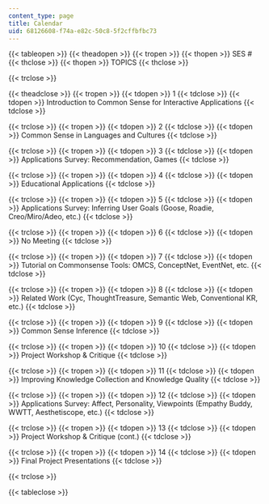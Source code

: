```yaml
---
content_type: page
title: Calendar
uid: 68126608-f74a-e82c-50c8-5f2cffbfbc73
---
```


{{< tableopen >}}
{{< theadopen >}}
{{< tropen >}}
{{< thopen >}}
SES #
{{< thclose >}}
{{< thopen >}}
TOPICS
{{< thclose >}}

{{< trclose >}}

{{< theadclose >}}
{{< tropen >}}
{{< tdopen >}}
1
{{< tdclose >}}
{{< tdopen >}}
Introduction to Common Sense for Interactive Applications
{{< tdclose >}}

{{< trclose >}}
{{< tropen >}}
{{< tdopen >}}
2
{{< tdclose >}}
{{< tdopen >}}
Common Sense in Languages and Cultures
{{< tdclose >}}

{{< trclose >}}
{{< tropen >}}
{{< tdopen >}}
3
{{< tdclose >}}
{{< tdopen >}}
Applications Survey: Recommendation, Games
{{< tdclose >}}

{{< trclose >}}
{{< tropen >}}
{{< tdopen >}}
4
{{< tdclose >}}
{{< tdopen >}}
Educational Applications
{{< tdclose >}}

{{< trclose >}}
{{< tropen >}}
{{< tdopen >}}
5
{{< tdclose >}}
{{< tdopen >}}
Applications Survey: Inferring User Goals (Goose, Roadie, Creo/Miro/Adeo, etc.)
{{< tdclose >}}

{{< trclose >}}
{{< tropen >}}
{{< tdopen >}}
6
{{< tdclose >}}
{{< tdopen >}}
No Meeting
{{< tdclose >}}

{{< trclose >}}
{{< tropen >}}
{{< tdopen >}}
7
{{< tdclose >}}
{{< tdopen >}}
Tutorial on Commonsense Tools: OMCS, ConceptNet, EventNet, etc.
{{< tdclose >}}

{{< trclose >}}
{{< tropen >}}
{{< tdopen >}}
8
{{< tdclose >}}
{{< tdopen >}}
Related Work (Cyc, ThoughtTreasure, Semantic Web, Conventional KR, etc.)
{{< tdclose >}}

{{< trclose >}}
{{< tropen >}}
{{< tdopen >}}
9
{{< tdclose >}}
{{< tdopen >}}
Common Sense Inference
{{< tdclose >}}

{{< trclose >}}
{{< tropen >}}
{{< tdopen >}}
10
{{< tdclose >}}
{{< tdopen >}}
Project Workshop & Critique
{{< tdclose >}}

{{< trclose >}}
{{< tropen >}}
{{< tdopen >}}
11
{{< tdclose >}}
{{< tdopen >}}
Improving Knowledge Collection and Knowledge Quality
{{< tdclose >}}

{{< trclose >}}
{{< tropen >}}
{{< tdopen >}}
12
{{< tdclose >}}
{{< tdopen >}}
Applications Survey: Affect, Personality, Viewpoints (Empathy Buddy, WWTT, Aesthetiscope, etc.)
{{< tdclose >}}

{{< trclose >}}
{{< tropen >}}
{{< tdopen >}}
13
{{< tdclose >}}
{{< tdopen >}}
Project Workshop & Critique (cont.)
{{< tdclose >}}

{{< trclose >}}
{{< tropen >}}
{{< tdopen >}}
14
{{< tdclose >}}
{{< tdopen >}}
Final Project Presentations
{{< tdclose >}}

{{< trclose >}}

{{< tableclose >}}